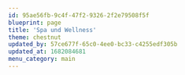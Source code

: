 ```yaml
---
id: 95ae56fb-9c4f-47f2-9326-2f2e79508f5f
blueprint: page
title: 'Spa und Wellness'
theme: chestnut
updated_by: 57ce677f-65c0-4ee0-bc33-c4255edf305b
updated_at: 1682084681
menu_category: main
---
```

